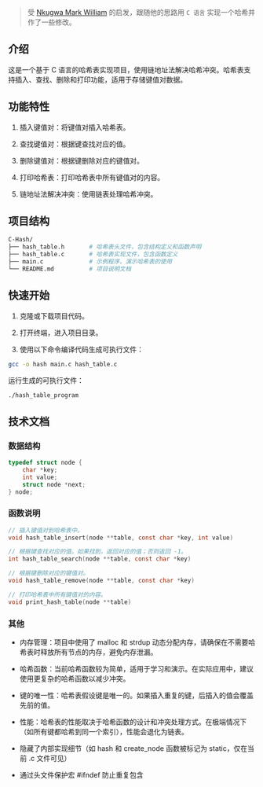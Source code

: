 > 受 [Nkugwa Mark William](https://nkugwamarkwilliam.medium.com/hash-table-implementation-in-c-75545fd4b3e6) 的启发，跟随他的思路用 `C 语言` 实现一个哈希并作了一些修改。

## 介绍

这是一个基于 C 语言的哈希表实现项目，使用链地址法解决哈希冲突。哈希表支持插入、查找、删除和打印功能，适用于存储键值对数据。

## 功能特性

1. 插入键值对：将键值对插入哈希表。

2. 查找键值对：根据键查找对应的值。

3. 删除键值对：根据键删除对应的键值对。

4. 打印哈希表：打印哈希表中所有键值对的内容。

5. 链地址法解决冲突：使用链表处理哈希冲突。

## 项目结构

```bash
C-Hash/
├── hash_table.h       # 哈希表头文件，包含结构定义和函数声明
├── hash_table.c       # 哈希表实现文件，包含函数定义
├── main.c             # 示例程序，演示哈希表的使用
└── README.md          # 项目说明文档
```

## 快速开始

1. 克隆或下载项目代码。

2. 打开终端，进入项目目录。

3. 使用以下命令编译代码生成可执行文件：

```bash
gcc -o hash main.c hash_table.c
```

运行生成的可执行文件：

```bash
./hash_table_program
```

## 技术文档

### 数据结构

```c
typedef struct node {
    char *key;
    int value;
    struct node *next;
} node;
```

### 函数说明

```c
// 插入键值对到哈希表中。
void hash_table_insert(node **table, const char *key, int value)

// 根据键查找对应的值。如果找到，返回对应的值；否则返回 -1。
int hash_table_search(node **table, const char *key)

// 根据键删除对应的键值对。
void hash_table_remove(node **table, const char *key)

// 打印哈希表中所有键值对的内容。
void print_hash_table(node **table)
```

### 其他

- 内存管理：项目中使用了 malloc 和 strdup 动态分配内存，请确保在不需要哈希表时释放所有节点的内存，避免内存泄漏。

- 哈希函数：当前哈希函数较为简单，适用于学习和演示。在实际应用中，建议使用更复杂的哈希函数以减少冲突。

- 键的唯一性：哈希表假设键是唯一的。如果插入重复的键，后插入的值会覆盖先前的值。

- 性能：哈希表的性能取决于哈希函数的设计和冲突处理方式。在极端情况下（如所有键都哈希到同一个索引），性能会退化为链表。

- 隐藏了内部实现细节（如 hash 和 create_node 函数被标记为 static，仅在当前 .c 文件可见）

- 通过头文件保护宏 #ifndef 防止重复包含
